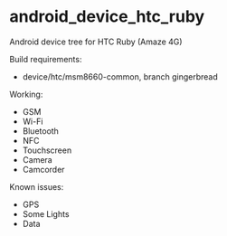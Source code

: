 android_device_htc_ruby
========================

Android device tree for HTC Ruby (Amaze 4G)

Build requirements:
* device/htc/msm8660-common, branch gingerbread

Working:
* GSM
* Wi-Fi
* Bluetooth
* NFC
* Touchscreen
* Camera
* Camcorder

Known issues:
* GPS
* Some Lights
* Data
